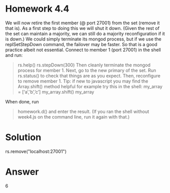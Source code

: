 # Homework 4.4

We will now retire the first member (@ port 27001) from the set (remove it that is). 
As a first step to doing this we will shut it down. (Given the rest of the set can maintain a majority, we can still do a majority reconfiguration if it is down.) 
We could simply terminate its mongod process, but if we use the replSetStepDown command, the failover may be faster. So that is a good practice albeit not essential. Connect to member 1 (port 27001) in the shell and run:
> rs.help()
> rs.stepDown(300)
Then cleanly terminate the mongod process for member 1. 
Next, go to the new primary of the set. Run rs.status() to check that things are as you expect. Then, reconfigure to remove member 1. Tip: if new to javascript you may find the Array.shift() method helpful for example try this in the shell:
> my_array = [‘a’,’b’,’c’]
> my_array.shift()
> my_array
>
When done, run
> homework.d()
and enter the result. (If you ran the shell without week4.js on the command line, run it again with that.)

# Solution
rs.remove("localhost:27001")

# Answer
6